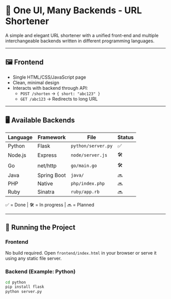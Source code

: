 # 🔗 One UI, Many Backends - URL Shortener

A simple and elegant URL shortener with a unified front-end and multiple interchangeable backends written in different programming languages.

---

## 🖼️ Frontend

- Single HTML/CSS/JavaScript page
- Clean, minimal design
- Interacts with backend through API:
  - `POST /shorten` → `{ short: "abc123" }`
  - `GET /abc123` → Redirects to long URL

---

## 🖥️ Available Backends

| Language | Framework    | File          | Status |
|----------|--------------|---------------|--------|
| Python   | Flask        | `python/server.py` | ✅ |
| Node.js  | Express      | `node/server.js`   | 🛠️ |
| Go       | net/http     | `go/main.go`       | 🛠️ |
| Java     | Spring Boot  | `java/`            | 🔜 |
| PHP      | Native       | `php/index.php`    | 🔜 |
| Ruby     | Sinatra      | `ruby/app.rb`      | 🔜 |

✅ = Done | 🛠️ = In progress | 🔜 = Planned

---

## 🚀 Running the Project

### Frontend

No build required. Open `frontend/index.html` in your browser or serve it using any static file server.

### Backend (Example: Python)

```bash
cd python
pip install flask
python server.py
